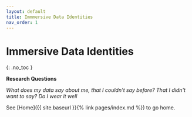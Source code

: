 ```yaml
---
layout: default
title: Immmersive Data Identities
nav_order: 1
---
```


# Immersive Data Identities
{: .no_toc }

**Research Questions**


_What does my data say about me, that I couldn't say before? That I didn't want to say? Do I wear it well_

See [Home]({{ site.baseurl }}{% link pages/index.md %}) to go home.